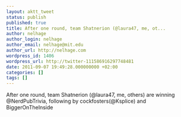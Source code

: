 ```yaml
---
layout: aktt_tweet
status: publish
published: true
title: After one round, team Shatnerion (@laura47, me, ot...
author: nelhage
author_login: nelhage
author_email: nelhage@mit.edu
author_url: http://nelhage.com
wordpress_id: 1406
wordpress_url: http://twitter-111586916297748481
date: 2011-09-07 19:49:28.000000000 +02:00
categories: []
tags: []
---
```

After one round, team Shatnerion (@laura47, me, others) are winning @NerdPubTrivia, following by cockfosters(@Ksplice) and BiggerOnTheInside
